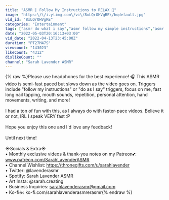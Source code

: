 ```yaml
---
title: "ASMR | Follow My Instructions to RELAX 🌙"
image: "https:\/\/i.ytimg.com\/vi\/8xLQrOHVgRE\/hqdefault.jpg"
vid_id: "8xLQrOHVgRE"
categories: "Entertainment"
tags: ["asmr do what i say","asmr follow my simple instructions","asmr fast paced"]
date: "2022-05-03T20:16:13+03:00"
vid_date: "2022-04-13T23:45:00Z"
duration: "PT27M47S"
viewcount: "143023"
likeCount: "4312"
dislikeCount: ""
channel: "Sarah Lavender ASMR"
---
```

{% raw %}Please use headphones for the best experience! 🎧 This ASMR video is semi-fast paced but slows down as the video goes on. Triggers include &quot;follow my instructions&quot; or &quot;do as I say&quot; triggers, focus on me, fast long nail tapping, mouth sounds, repetition, personal attention, hand movements, writing, and more!<br /><br />I had a ton of fun with this, as I always do with faster-pace videos. Believe it or not, IRL I speak VERY fast :P<br /><br />Hope you enjoy this one and I'd love any feedback!<br /><br />Until next time!<br /><br />☀️Socials &amp; Extra☀️<br />• Monthly exclusive videos &amp; thank-you notes on my Patreon💕: www.patreon.com/SarahLavenderASMR<br />• Channel Wishlist: <a rel="nofollow" target="blank" href="https://thronegifts.com/u/sarahlavender">https://thronegifts.com/u/sarahlavender</a><br />• Twitter: @lavenderasmr<br />• Spotify: Sarah Lavender ASMR<br />• Art Insta: @sarah.creating <br />• Business Inquiries: sarahlavenderasmr@gmail.com<br />• Ko-fi☕️: ko-fi.com/sarahlavenderasmrerasmr{% endraw %}
